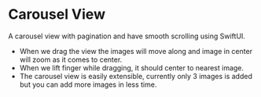 # Carousel View
A carousel view with pagination and have smooth scrolling using SwiftUI.

- When we drag the view the images will move along and image in center will zoom as it comes to center.
- When we lift finger while dragging, it should center to nearest image.
- The carousel view is easily extensible, currently only 3 images is added but you can add more images in less time. 